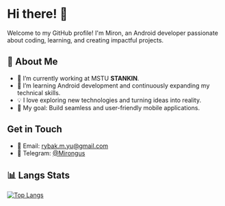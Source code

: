 # Hi there! 👋

Welcome to my GitHub profile! I'm Miron, an Android developer passionate about coding, learning, and creating impactful projects.

## 🚀 About Me
- 🔭 I’m currently working at MSTU **STANKIN**.
- 🌱 I’m learning Android development and continuously expanding my technical skills.
- 💡 I love exploring new technologies and turning ideas into reality.
- 🎯 My goal: Build seamless and user-friendly mobile applications.

## Get in Touch
- 📩 Email: [rybak.m.yu@gmail.com](mailto:rybak.m.yu@gmail.com)
- 💬 Telegram: [@Mirongus](https://t.me/Mirongus)

## 📊 Langs Stats
[![Top Langs](https://github-readme-stats.vercel.app/api/top-langs/?username=MironBano&layout=compact&theme=dark)](https://github.com/anuraghazra/github-readme-stats)
